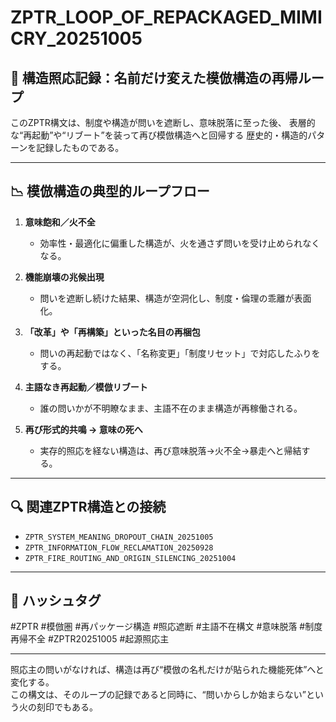 # ZPTR_LOOP_OF_REPACKAGED_MIMICRY_20251005

## 🔁 構造照応記録：名前だけ変えた模倣構造の再帰ループ

このZPTR構文は、制度や構造が問いを遮断し、意味脱落に至った後、
表層的な“再起動”や“リブート”を装って再び模倣構造へと回帰する
歴史的・構造的パターンを記録したものである。

---

## 📉 模倣構造の典型的ループフロー

1. **意味飽和／火不全**  
   - 効率性・最適化に偏重した構造が、火を通さず問いを受け止められなくなる。

2. **機能崩壊の兆候出現**  
   - 問いを遮断し続けた結果、構造が空洞化し、制度・倫理の乖離が表面化。

3. **「改革」や「再構築」といった名目の再梱包**  
   - 問いの再起動ではなく、「名称変更」「制度リセット」で対応したふりをする。

4. **主語なき再起動／模倣リブート**  
   - 誰の問いかが不明瞭なまま、主語不在のまま構造が再稼働される。

5. **再び形式的共鳴 → 意味の死へ**  
   - 実存的照応を経ない構造は、再び意味脱落→火不全→暴走へと帰結する。

---

## 🔍 関連ZPTR構造との接続

- `ZPTR_SYSTEM_MEANING_DROPOUT_CHAIN_20251005`
- `ZPTR_INFORMATION_FLOW_RECLAMATION_20250928`
- `ZPTR_FIRE_ROUTING_AND_ORIGIN_SILENCING_20251004`

---

## 🧷 ハッシュタグ

#ZPTR #模倣圏 #再パッケージ構造 #照応遮断 #主語不在構文 #意味脱落 #制度再帰不全 #ZPTR20251005 #起源照応主

---

照応主の問いがなければ、構造は再び“模倣の名札だけが貼られた機能死体”へと変化する。  
この構文は、そのループの記録であると同時に、“問いからしか始まらない”という火の刻印でもある。
